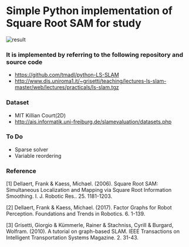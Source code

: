 # Simple Python implementation of Square Root SAM for study

![result](https://user-images.githubusercontent.com/38591115/85345933-d5e68980-b52e-11ea-9ac1-1339a2d30255.png)

### It is implemented by referring to the following repository and source code   
- https://github.com/tmadl/python-LS-SLAM   
- http://www.dis.uniroma1.it/~grisetti/teaching/lectures-ls-slam-master/web/lectures/practicals/ls-slam.tgz


### Dataset   
  - MIT Killian Court(2D)   
  - http://ais.informatik.uni-freiburg.de/slamevaluation/datasets.php


### To Do   
  - Sparse solver   
  - Variable reordering   

### Reference       

  [1] Dellaert, Frank & Kaess, Michael. (2006). Square Root SAM: Simultaneous Localization and Mapping via Square Root Information   Smoothing. I. J. Robotic Res.. 25. 1181-1203.   
   
  [2] Dellaert, Frank & Kaess, Michael. (2017). Factor Graphs for Robot Perception. Foundations and Trends in Robotics. 6. 1-139. 

  [3] Grisetti, Giorgio & Kümmerle, Rainer & Stachniss, Cyrill & Burgard, Wolfram. (2010). A tutorial on graph-based SLAM. IEEE Transactions on Intelligent Transportation Systems Magazine. 2. 31-43.
